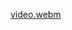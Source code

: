 [video.webm](https://github.com/ashmitg/Mern-CRM/assets/84148720/596716b6-0adc-489b-843c-a61c1a847a3a)
